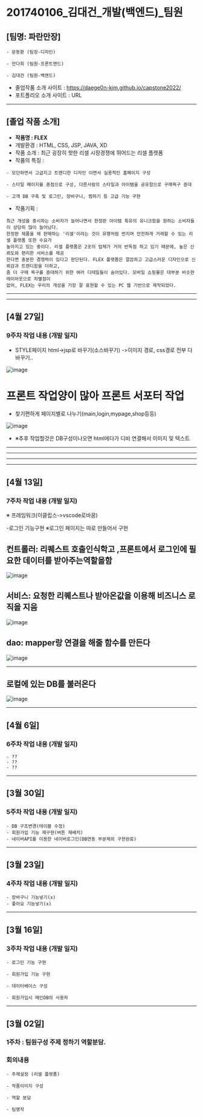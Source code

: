 # 201740106_김대건_개발(백엔드)_팀원
## [팀명: 파란만장]  

```
- 문동환 (팀장-디자인)  

- 안다희 (팀원-프론트앤드) 
 
- 김대건 (팀원-백앤드)
```
- 졸업작품 소개 사이트 : https://daege0n-kim.github.io/capstone2022/
- 포트폴리오 소개 사이트 : URL
---
## [졸업 작품 소개]
- __작품명 : FLEX__
- 개발환경 : HTML, CSS, JSP, JAVA, XD
- 작품 소개 : 최근 굉장히 핫한 리셀 시장경쟁에 뛰어드는 리셀 플렛폼
- 작품의 특징 : 
```
- 모던하면서 고급지고 트렌디한 디자인 이면서 실용적인 홈페이지 구성

- 스타일 페이지를 중점으로 구성, 다른사람의 스타일과 아이탬을 공유함으로 구매욕구 증대

- 고객 DB 구축 및 로그인, 장바구니, 찜하기 등 고급 기능 구현
```
- 작품기획 :  
```
최근 개성을 중시하는 소비자가 늘어나면서 한정판 아이템 특유의 유니크함을 원하는 소비자들이 상당히 많이 늘어났다.
한정판 제품을 제 판매하는 '리셀'이라는 것이 유행처럼 번지며 안전하게 거래할 수 있는 리셀 플랫폼 또한 수요가 
높아지고 있는 중이다. 리셀 플랫폼은 2곳의 업체가 거의 반독점 하고 있기 때문에, 높은 신뢰도와 편리한 서비스를 제공
한다면 충분한 경쟁력이 있다고 판단된다. FLEX 플랫폼은 깔끔하고 고급스러운 디자인으로 신뢰감과 트렌디함을 더하고, 
좀 더 구매 욕구를 증대하기 위한 여러 디테일들이 숨어있다. 모바일 쇼핑몰은 대부분 비슷한 레이아웃으로 차별점이
없어, FLEX는 우리의 개성을 가장 잘 표현할 수 있는 PC 웹 기반으로 제작되었다.
```




---  
---

## [4월 27일]
### 9주차 작업 내용 (개발 일지)




- STYLE페이지 html->jsp로 바꾸기(소스바꾸기)
     ->이미지 경로, css경로 전부 다 바꾸기..

![image](https://user-images.githubusercontent.com/70187585/166222996-6523ba6c-fc7d-42f0-b489-2b1ff7ccec33.png)



# 프론트 작업양이 많아 프론트 서포터 작업 


- 찾기편하게 페이지별로 나누기(main,login,mypage,shop등등)

![image](https://user-images.githubusercontent.com/70187585/166223145-d5ac3f75-68ab-484b-9604-b6ab15792b75.png)

- ※추후 작업할것은 DB구성이나오면 html에다가 디비 연결해서 이미지 및 텍스트 


---  
---





---  
---
## [4월 13일]
### 7주차 작업 내용 (개발 일지)

※ 프레임워크(이클립스->vscode로바꿈)

-로그인 기능구현
※로그인 페이지는 따로 만들어서 구현

## 컨트롤러: 리퀘스트 호출인식학고 ,프론트에서 로그인에 필요한 데이터를 받아주는역할을함
![image](https://user-images.githubusercontent.com/70187585/163704433-1139163b-6712-486f-b622-e89f7cdfa357.png)





## 서비스: 요청한 리퀘스트나 받아온값을 이용해 비즈니스 로직을 지음
![image](https://user-images.githubusercontent.com/70187585/163704521-79a4dc9d-6533-44b9-a711-39a7b533d7eb.png)






## dao: mapper랑 연결을 해줄 함수를 만든다
![image](https://user-images.githubusercontent.com/70187585/163704582-bd80f9df-daac-4fa7-90c3-801ae9c72870.png)






---
## 로컬에 있는 DB를 불러온다
![image](https://user-images.githubusercontent.com/70187585/163704600-4a04a438-5bd4-4579-a3c3-96f81d820202.png)

---


## [4월 6일]
### 6주차 작업 내용 (개발 일지)
```
- ??
- ??
- ??
```
---



## [3월 30일]
### 5주차 작업 내용 (개발 일지)
```
- DB 구조변경(테이블 수정)
- 회원가입 기능 재구현(버튼 재배치)
- 네이버API를 이용한 네이버로그인(DB연동 부분제외 구현완료)
```
---

## [3월 23일]
### 4주차 작업 내용 (개발 일지)
```
- 장바구니 기능넣기(x)
- 좋아요 기능넣기(x)
```
---
## [3월 16일]  
### 3주차 작업 내용 (개발 일지)
```
- 로그인 기능 구현

- 회원가입 기능 구현

- 데이터베이스 구성

- 회원가입시 메인DB의 사용자 
```
---
## [3월 02일]  
### 1주차 : 팀원구성 주제 정하기 역할분담.  
### 회의내용  
```
- 주제설정 (리셀 플렛폼)

- 작품이미지 구성

- 역할 분담

- 팀명작
```
